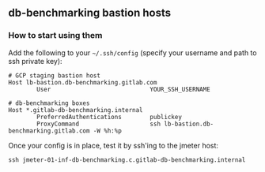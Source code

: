 ## db-benchmarking bastion hosts

### How to start using them

Add the following to your `~/.ssh/config` (specify your username and path to ssh private key):

```
# GCP staging bastion host
Host lb-bastion.db-benchmarking.gitlab.com
        User                            YOUR_SSH_USERNAME

# db-benchmarking boxes
Host *.gitlab-db-benchmarking.internal
        PreferredAuthentications        publickey
        ProxyCommand                    ssh lb-bastion.db-benchmarking.gitlab.com -W %h:%p
```

Once your config is in place, test it by ssh'ing to the jmeter host:

```
ssh jmeter-01-inf-db-benchmarking.c.gitlab-db-benchmarking.internal
```
